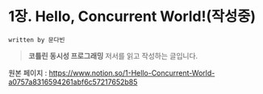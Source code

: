 # 1장. Hello, Concurrent World!(작성중)
`written by 문다빈`

> **코틀린 동시성 프로그래밍** 저서를 읽고 작성하는 글입니다.
> 

원본 페이지 : https://www.notion.so/1-Hello-Concurrent-World-a0757a8316594261abf6c57217652b85
